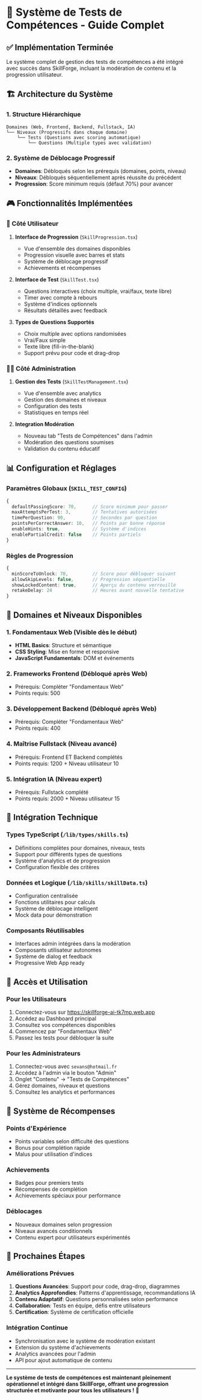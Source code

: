 # 🎯 Système de Tests de Compétences - Guide Complet

## ✅ **Implémentation Terminée**

Le système complet de gestion des tests de compétences a été intégré avec succès dans SkillForge, incluant la modération de contenu et la progression utilisateur.

## 🏗️ **Architecture du Système**

### **1. Structure Hiérarchique**
```
Domaines (Web, Frontend, Backend, Fullstack, IA)
└── Niveaux (Progressifs dans chaque domaine)
    └── Tests (Questions avec scoring automatique)
        └── Questions (Multiple types avec validation)
```

### **2. Système de Déblocage Progressif**
- **Domaines**: Débloqués selon les prérequis (domaines, points, niveau)
- **Niveaux**: Débloqués séquentiellement après réussite du précédent
- **Progression**: Score minimum requis (défaut 70%) pour avancer

## 🎮 **Fonctionnalités Implémentées**

### **👤 Côté Utilisateur**
1. **Interface de Progression** (`SkillProgression.tsx`)
   - Vue d'ensemble des domaines disponibles
   - Progression visuelle avec barres et stats
   - Système de déblocage progressif
   - Achievements et récompenses

2. **Interface de Test** (`SkillTest.tsx`)
   - Questions interactives (choix multiple, vrai/faux, texte libre)
   - Timer avec compte à rebours
   - Système d'indices optionnels
   - Résultats détaillés avec feedback

3. **Types de Questions Supportés**
   - Choix multiple avec options randomisées
   - Vrai/Faux simple
   - Texte libre (fill-in-the-blank)
   - Support prévu pour code et drag-drop

### **👨‍💼 Côté Administration**
1. **Gestion des Tests** (`SkillTestManagement.tsx`)
   - Vue d'ensemble avec analytics
   - Gestion des domaines et niveaux
   - Configuration des tests
   - Statistiques en temps réel

2. **Integration Modération**
   - Nouveau tab "Tests de Compétences" dans l'admin
   - Modération des questions soumises
   - Validation du contenu éducatif

## 📊 **Configuration et Réglages**

### **Paramètres Globaux** (`SKILL_TEST_CONFIG`)
```typescript
{
  defaultPassingScore: 70,      // Score minimum pour passer
  maxAttemptsPerTest: 3,        // Tentatives autorisées
  timePerQuestion: 90,          // Secondes par question
  pointsPerCorrectAnswer: 10,   // Points par bonne réponse
  enableHints: true,            // Système d'indices
  enablePartialCredit: false    // Points partiels
}
```

### **Règles de Progression**
```typescript
{
  minScoreToUnlock: 70,         // Score pour débloquer suivant
  allowSkipLevels: false,       // Progression séquentielle
  showLockedContent: true,      // Aperçu du contenu verrouillé
  retakeDelay: 24               // Heures avant nouvelle tentative
}
```

## 🎯 **Domaines et Niveaux Disponibles**

### **1. Fondamentaux Web** (Visible dès le début)
- **HTML Basics**: Structure et sémantique
- **CSS Styling**: Mise en forme et responsive
- **JavaScript Fundamentals**: DOM et événements

### **2. Frameworks Frontend** (Débloqué après Web)
- Prérequis: Compléter "Fondamentaux Web"
- Points requis: 500

### **3. Développement Backend** (Débloqué après Web)
- Prérequis: Compléter "Fondamentaux Web"  
- Points requis: 400

### **4. Maîtrise Fullstack** (Niveau avancé)
- Prérequis: Frontend ET Backend complétés
- Points requis: 1200 + Niveau utilisateur 10

### **5. Intégration IA** (Niveau expert)
- Prérequis: Fullstack complété
- Points requis: 2000 + Niveau utilisateur 15

## 🔧 **Intégration Technique**

### **Types TypeScript** (`/lib/types/skills.ts`)
- Définitions complètes pour domaines, niveaux, tests
- Support pour différents types de questions
- Système d'analytics et de progression
- Configuration flexible des critères

### **Données et Logique** (`/lib/skills/skillData.ts`)
- Configuration centralisée
- Fonctions utilitaires pour calculs
- Système de déblocage intelligent
- Mock data pour démonstration

### **Composants Réutilisables**
- Interfaces admin intégrées dans la modération
- Composants utilisateur autonomes
- Système de dialog et feedback
- Progressive Web App ready

## 📱 **Accès et Utilisation**

### **Pour les Utilisateurs**
1. Connectez-vous sur https://skillforge-ai-tk7mp.web.app
2. Accédez au Dashboard principal
3. Consultez vos compétences disponibles
4. Commencez par "Fondamentaux Web"
5. Passez les tests pour débloquer la suite

### **Pour les Administrateurs**
1. Connectez-vous avec `sevans@hotmail.fr`
2. Accédez à l'admin via le bouton "Admin"
3. Onglet "Contenu" → "Tests de Compétences"
4. Gérez domaines, niveaux et questions
5. Consultez les analytics et performances

## 🎉 **Système de Récompenses**

### **Points d'Expérience**
- Points variables selon difficulté des questions
- Bonus pour complétion rapide
- Malus pour utilisation d'indices

### **Achievements**
- Badges pour premiers tests
- Récompenses de complétion
- Achievements spéciaux pour performance

### **Déblocages**
- Nouveaux domaines selon progression
- Niveaux avancés conditionnels
- Contenu expert pour utilisateurs expérimentés

## 🔄 **Prochaines Étapes**

### **Améliorations Prévues**
1. **Questions Avancées**: Support pour code, drag-drop, diagrammes
2. **Analytics Approfondies**: Patterns d'apprentissage, recommandations IA
3. **Contenu Adaptatif**: Questions personnalisées selon performance
4. **Collaboration**: Tests en équipe, défis entre utilisateurs
5. **Certification**: Système de certification officielle

### **Intégration Continue**
- Synchronisation avec le système de modération existant
- Extension du système d'achievements
- Analytics avancées pour l'admin
- API pour ajout automatique de contenu

---

**Le système de tests de compétences est maintenant pleinement opérationnel et intégré dans SkillForge, offrant une progression structurée et motivante pour tous les utilisateurs !** 🚀